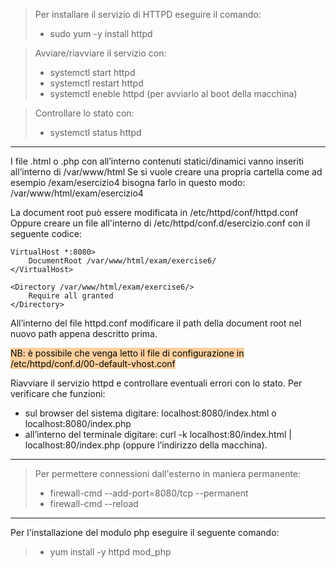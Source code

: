> Per installare il servizio di HTTPD eseguire il comando: 
> - sudo yum -y install httpd

> Avviare/riavviare il servizio con:
> - systemctl start httpd
> - systemctl restart httpd
> - systemctl eneble httpd (per avviarlo al boot della macchina)

> Controllare lo stato con:
> - systemctl status httpd

---
I file .html o .php con all’interno contenuti statici/dinamici vanno inseriti all’interno di /var/www/html
Se si vuole creare una propria cartella come ad esempio /exam/esercizio4 bisogna farlo in questo modo: /var/www/html/exam/esercizio4

La document root può essere modificata in /etc/httpd/conf/httpd.conf
Oppure creare un file all'interno di /etc/httpd/conf.d/esercizio.conf con il seguente codice:

```
VirtualHost *:8080>
    DocumentRoot /var/www/html/exam/exercise6/
</VirtualHost>

<Directory /var/www/html/exam/exercise6/>
    Require all granted
</Directory>
```

All’interno del file httpd.conf modificare il path della document root nel nuovo path appena descritto prima.

<mark style="background: #FFB86CA6;">NB: è possibile che venga letto il file di configurazione in /etc/httpd/conf.d/00-default-vhost.conf<mark>

Riavviare il servizio httpd e controllare eventuali errori con lo stato.
Per verificare che funzioni: 
- sul browser del sistema digitare: localhost:8080/index.html o localhost:8080/index.php
- all’interno del terminale digitare: curl -k localhost:80/index.html | localhost:80/index.php (oppure l’indirizzo della macchina).
---
> Per permettere connessioni dall'esterno in maniera permanente:
> - firewall-cmd --add-port=8080/tcp --permanent
> - firewall-cmd --reload
---
Per l'installazione del modulo php eseguire il seguente comando:
> - yum install -y httpd mod_php